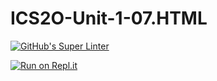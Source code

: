 # ICS2O-Unit-1-07.HTML

[![GitHub's Super Linter](https://github.com/Brayden-Blank/ICS2O-Unit-1-07.HTML/actions/workflows/main.yml/badge.svg)](https://github.com/Brayden-Blank/ICS2O-Unit-1-07.HTML/actions/workflows/main.yml)

[![Run on Repl.it](https://repl.it/badge/github/<Brayden-Blank>/<ICS2O-Unit-1-07.HTML>)](https://repl.it/github/<Brayden-Blank>/<ICS2O-Unit-1-07.HTML>)
